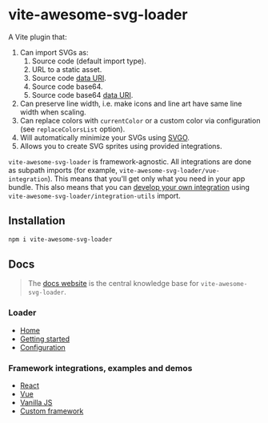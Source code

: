 # vite-awesome-svg-loader

A Vite plugin that:

1. Can import SVGs as:
   1. Source code (default import type).
   1. URL to a static asset.
   1. Source code [data URI](https://en.wikipedia.org/wiki/Data_URI_scheme).
   1. Source code base64.
   1. Source code base64 [data URI](https://en.wikipedia.org/wiki/Data_URI_scheme).
1. Can preserve line width, i.e. make icons and line art have same line width when scaling.
1. Can replace colors with `currentColor` or a custom color via configuration (see `replaceColorsList` option).
1. Will automatically minimize your SVGs using [SVGO](https://github.com/svg/svgo).
1. Allows you to create SVG sprites using provided integrations.

`vite-awesome-svg-loader` is framework-agnostic. All integrations are done as subpath imports
(for example, `vite-awesome-svg-loader/vue-integration`). This means that you'll get only what you need in your
app bundle. This also means that you can
[develop your own integration](https://matafokka.github.io/vite-awesome-svg-loader/guides/custom-integrations)
using `vite-awesome-svg-loader/integration-utils` import.

## Installation

```sh
npm i vite-awesome-svg-loader
```

## Docs

> The [docs website](https://matafokka.github.io/vite-awesome-svg-loader/) is the central knowledge base for `vite-awesome-svg-loader`.

### Loader

- [Home](https://matafokka.github.io/vite-awesome-svg-loader/)
- [Getting started](https://matafokka.github.io/vite-awesome-svg-loader/guides/getting-started/)
- [Configuration](https://matafokka.github.io/loader-api-reference/interfaces/svgloaderoptions/)

### Framework integrations, examples and demos

- [React](https://matafokka.github.io/vite-awesome-svg-loader/react/quick-start/)
- [Vue](https://matafokka.github.io/vite-awesome-svg-loader/vue/quick-start/)
- [Vanilla JS](https://matafokka.github.io/vite-awesome-svg-loader/vanilla-js/quick-start/)
- [Custom framework](https://matafokka.github.io/vite-awesome-svg-loader/guides/custom-integrations/)